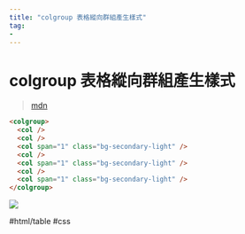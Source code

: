 ```yaml
---
title: "colgroup 表格縱向群組產生樣式"
tag: 
- 
---
```

# colgroup 表格縱向群組產生樣式
>[mdn](https://developer.mozilla.org/zh-CN/docs/Web/HTML/Element/colgroup)

```html
<colgroup>
  <col />
  <col />
  <col span="1" class="bg-secondary-light" />
  <col />
  <col span="1" class="bg-secondary-light" />
  <col />
  <col span="1" class="bg-secondary-light" />
</colgroup>
```
![](https://i.imgur.com/cuAS0fe.png)

#html/table #css